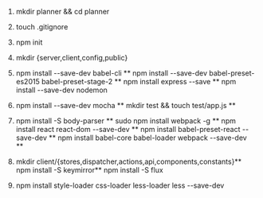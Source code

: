 1. mkdir planner && cd planner
2. touch .gitignore
3. npm init 
4. mkdir {server,client,config,public}

5. npm install --save-dev babel-cli ** 
   npm install --save-dev babel-preset-es2015 babel-preset-stage-2 **
   npm install express --save **
   npm install --save-dev nodemon

6. npm install --save-dev mocha **
   mkdir test && touch test/app.js **

7. npm install -S body-parser **
   sudo npm install webpack -g **
   npm install react react-dom --save-dev **
   npm install babel-preset-react --save-dev **
   npm install babel-core babel-loader webpack --save-dev **
8. mkdir client/{stores,dispatcher,actions,api,components,constants}**
   npm install -S keymirror**
   npm install -S flux

9. npm install style-loader css-loader less-loader less --save-dev